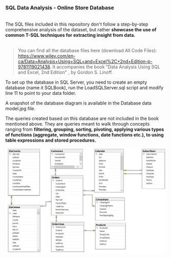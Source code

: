 ### SQL Data Analysis - Online Store Database

<br>
The SQL files included in this repository don't follow a step-by-step comprehensive analysis of the dataset, but rather <b> showcase the use of common T-SQL techniques for extracting insight from data. </b>
<br><br>

> You can find all the database files here (download All Code Files): https://www.wiley.com/en-ca/Data+Analysis+Using+SQL+and+Excel%2C+2nd+Edition-p-9781119021438. It accompanies the book "Data Analysis Using SQL and Excel, 2nd Edition" , by Gordon S. Linoff.
	
To set up the database in SQL Server, you need to create an empty database (name it SQLBook), run the LoadSQLServer.sql script and modify line 11 to point to your data folder.
	
A snapshot of the database diagram is available in the Database data model.jpg file.

The queries created based on this database are not included in the book mentioned above. They are queries meant to walk through concepts ranging from <b> filtering, grouping, sorting, pivoting, applying various types of functions (aggregate, window functions, date functions etc.), to using table expressions and stored procedures. </b>
	

![Database diagram](https://github.com/IrinaCo/SQL-Data-Analysis/blob/main/Database%20data%20model.jpg)
